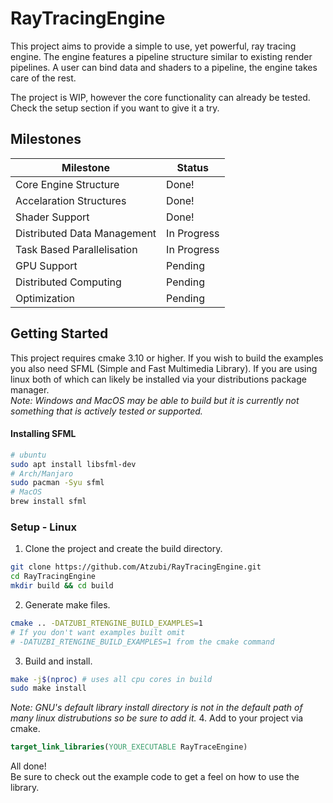 # RayTracingEngine
This project aims to provide a simple to use, yet powerful, ray tracing engine. 
The engine features a pipeline structure similar to existing render pipelines.
A user can bind data and shaders to a pipeline, the engine takes care of the
rest.

The project is WIP, however the core functionality can already be tested. Check
the setup section if you want to give it a try.
	
## Milestones
| Milestone                     | Status        |
| ----------------------------- | ------------- |
| Core Engine Structure         | Done!         |
| Accelaration Structures       | Done!         |
| Shader Support                | Done!         |
| Distributed Data Management   | In Progress   |
| Task Based Parallelisation    | In Progress   |
| GPU Support                   | Pending       |
| Distributed Computing         | Pending       |
| Optimization                  | Pending       |

## Getting Started
This project requires cmake 3.10 or higher.
If you wish to build the examples you also need SFML (Simple and Fast Multimedia Library). If you are using linux both of which can likely be installed via your distributions package manager.\
*Note: Windows and MacOS may be able to build but it is currently not something that is actively tested or supported.*
#### Installing SFML
```bash
# ubuntu
sudo apt install libsfml-dev
# Arch/Manjaro
sudo pacman -Syu sfml
# MacOS
brew install sfml
```

### Setup - Linux
1. Clone the project and create the build directory.
```bash
git clone https://github.com/Atzubi/RayTracingEngine.git
cd RayTracingEngine
mkdir build && cd build
```
2. Generate make files.
```bash
cmake .. -DATZUBI_RTENGINE_BUILD_EXAMPLES=1
# If you don't want examples built omit
# -DATUZBI_RTENGINE_BUILD_EXAMPLES=1 from the cmake command
```
3. Build and install.
```bash
make -j$(nproc) # uses all cpu cores in build
sudo make install
```
*Note: GNU's default library install directory is not in the default path of many linux distrubutions so be sure to add it.*
4. Add to your project via cmake.
```cmake
target_link_libraries(YOUR_EXECUTABLE RayTraceEngine)
```
All done!\
Be sure to check out the example code to get a feel on how to use the library.